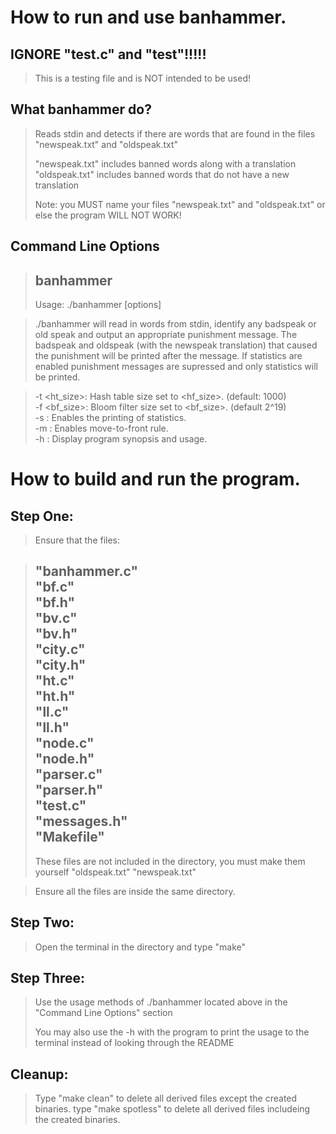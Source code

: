 How to run and use banhammer.
================================================

IGNORE "test.c" and "test"!!!!!
--------------------
>
> This is a testing file and is NOT intended to be used!
>

What banhammer do?
------------------
> Reads stdin and detects if there are words that are found in the files "newspeak.txt" and "oldspeak.txt"
>
> "newspeak.txt" includes banned words along with a translation
> "oldspeak.txt" includes banned words that do not have a new translation
>
> Note: you MUST name your files "newspeak.txt" and "oldspeak.txt" or else the program
> WILL NOT WORK!
>
>


Command Line Options
--------------------
>banhammer
>------------------------------------------------------------------------------------------------
>Usage: ./banhammer [options]

>  ./banhammer will read in words from stdin, identify any badspeak or old speak and output an
>  appropriate punishment message. The badspeak and oldspeak (with the newspeak translation) 
>  that caused the punishment will be printed after the message. If statistics are enabled
>  punishment messages are supressed and only statistics will be printed.

>    -t <ht_size>: Hash table size set to <hf_size>. (default: 1000)\
>    -f <bf_size>: Bloom filter size set to <bf_size>. (default 2^19)\
>    -s          : Enables the printing of statistics.\
>    -m          : Enables move-to-front rule.\
>    -h          : Display program synopsis and usage.
>


How to build and run the program.
=================================

Step One:
---------
> Ensure that the files:

> "banhammer.c"\
> "bf.c"\
> "bf.h"\
> "bv.c"\
> "bv.h"\
> "city.c"\
> "city.h"\
> "ht.c"\
> "ht.h"\
> "ll.c"\
> "ll.h"\
> "node.c"\
> "node.h"\
> "parser.c"\
> "parser.h"\
> "test.c"\
> "messages.h"\
> "Makefile"
> --------------------------------------------
> These files are not included in the directory, 
> you must make them yourself
> "oldspeak.txt"
> "newspeak.txt"
>

> Ensure all the files are inside the same directory.
>
Step Two:
---------
> Open the terminal in the directory and type "make"
>
Step Three:
-----------
> Use the usage methods of ./banhammer located above in the "Command Line Options" section
>
> You may also use the -h with the program to print the usage to the terminal instead
> of looking through the README

Cleanup:
-----------
> Type "make clean" to delete all derived files except the created binaries.
> type "make spotless" to delete all derived files includeing the created binaries.
